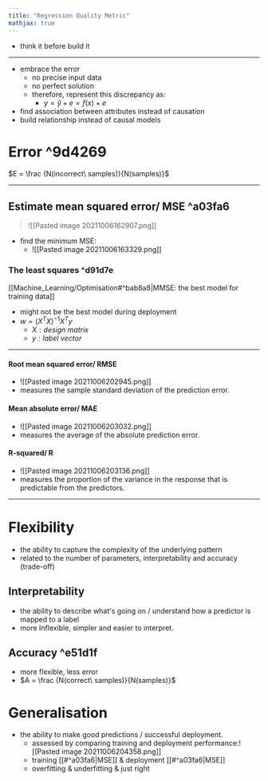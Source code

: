 ```yaml
---
title: "Regression Quality Metric"
mathjax: true
---
```

- think it before build it
***
- embrace the error
	- no precise input data 
	- no perfect solution
	- therefore, represent this discrepancy as:
		- $y = \hat{y}+e  = f(x)+e$
- find association between attributes instead of causation
- build relationship instead of causal models

# Error ^9d4269

$E = \frac {N(incorrect\ samples)}{N(samples)}$
***
## Estimate mean squared error/ MSE ^a03fa6

> ![[Pasted image 20211006162907.png]] 
- find the minimum MSE:
	- ![[Pasted image 20211006163329.png]]

### The least squares ^d91d7e

[[Machine_Learning/Optimisation#^bab8a8|MMSE: the best model for training data]]
- might not be the best model during deployment
- $w =(X^TX)^{-1}X^Ty$
	-	$X: design\ matrix$
	-	$y: label\ vector$



***
#### Root mean squared error/ RMSE
-  ![[Pasted image 20211006202945.png]]
- measures the sample standard deviation of the prediction error.

#### Mean absolute error/ MAE
- ![[Pasted image 20211006203032.png]]
- measures the average of the absolute prediction error.

#### R-squared/ R
- ![[Pasted image 20211006203136.png]]
-  measures the proportion of the variance in the response that is predictable from the predictors.
***
# Flexibility
- the ability to capture the complexity of the underlying pattern
- related to the number of parameters, interpretability and accuracy (trade-off)	

## Interpretability
- the ability to describe what's going on / understand how a predictor is mapped to a label
 - more Inflexible, simpler and easier to interpret.
## Accuracy ^e51d1f
- more flexible, less error
- $A = \frac {N(correct\ samples)}{N(samples)}$
# Generalisation
- the ability to make good predictions / successful deployment.
	- assessed by comparing training and deployment performance:![[Pasted image 20211006204358.png]]
	- training [[#^a03fa6|MSE]] & deployment [[#^a03fa6|MSE]]
	- overfitting & underfitting & just right
